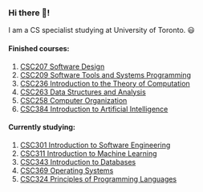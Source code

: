 ### Hi there 👋!
I am a CS specialist studying at University of Toronto. 😃
#### Finished courses:  
1. [CSC207 Software Design](https://fas.calendar.utoronto.ca/course/csc207h1)
2. [CSC209 Software Tools and Systems Programming](https://fas.calendar.utoronto.ca/course/csc209h1)
3. [CSC236 Introduction to the Theory of Computation](https://fas.calendar.utoronto.ca/course/csc236h1)
4. [CSC263 Data Structures and Analysis](https://fas.calendar.utoronto.ca/course/csc263h1)
5. [CSC258 Computer Organization](https://fas.calendar.utoronto.ca/course/csc258h1)
6. [CSC384 Introduction to Artificial Intelligence](https://fas.calendar.utoronto.ca/course/csc384h1)

#### Currently studying:
1. [CSC301 Introduction to Software Engineering](https://fas.calendar.utoronto.ca/course/csc301h1)
2. [CSC311 Introduction to Machine Learning](https://fas.calendar.utoronto.ca/course/csc311h1)
3. [CSC343 Introduction to Databases](https://fas.calendar.utoronto.ca/course/csc343h1)
4. [CSC369 Operating Systems](https://fas.calendar.utoronto.ca/course/csc369h1)
5. [CSC324 Principles of Programming Languages](https://fas.calendar.utoronto.ca/course/csc324h1)

<!--
**feiyangfan/feiyangfan** is a ✨ _special_ ✨ repository because its `README.md` (this file) appears on your GitHub profile.

Here are some ideas to get you started:

- 🔭 I’m currently working on ...
- 🌱 I’m currently learning ...
- 👯 I’m looking to collaborate on ...
- 🤔 I’m looking for help with ...
- 💬 Ask me about ...
- 📫 How to reach me: ...
- 😄 Pronouns: ...
- ⚡ Fun fact: ...
-->
